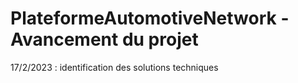 # PlateformeAutomotiveNetwork - Avancement du projet

17/2/2023 : identification des solutions techniques


